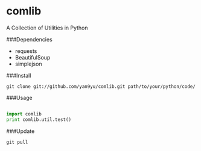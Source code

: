 comlib
======

A Collection of Utilities in Python


###Dependencies
- requests
- BeautifulSoup
- simplejson


###Install
``` shell
git clone git://github.com/yan9yu/comlib.git path/to/your/python/code/
```

###Usage
``` python

import comlib
print comlib.util.test()
```

###Update
``` shell
git pull
```


